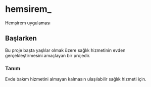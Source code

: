 # hemsirem_

Hemşirem uygulaması

## Başlarken

Bu proje başta yaşlılar olmak üzere sağlık hizmetinin evden gerçekleştirmesini amaçlayan bir projedir.

### Tanım
Evde bakım hizmetini almayan kalmasın ulaşılabilir sağlık hizmeti için.
